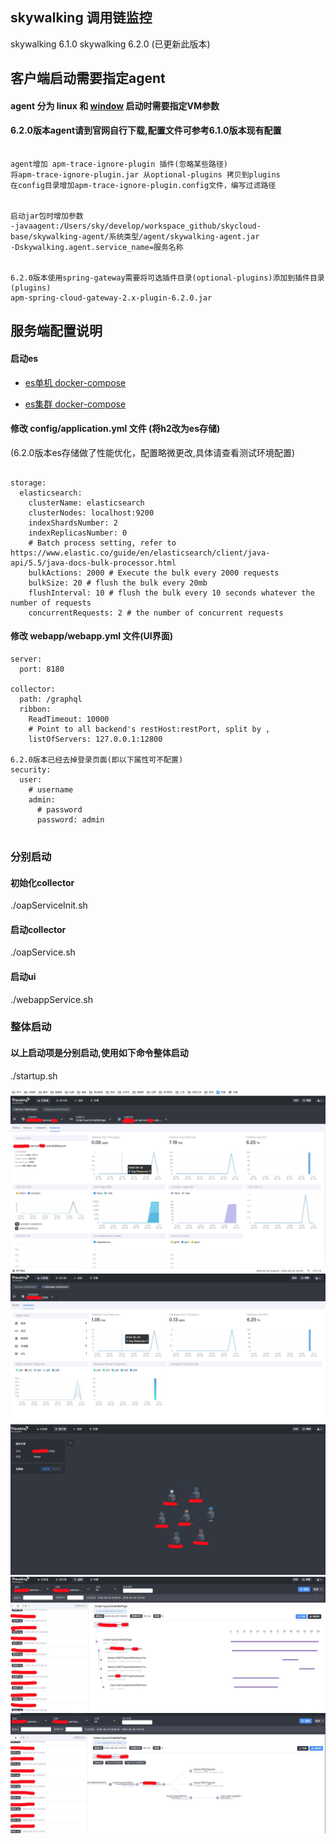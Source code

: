 ## skywalking 调用链监控

skywalking 6.1.0
skywalking 6.2.0 (已更新此版本)



## 客户端启动需要指定agent

#### agent 分为 linux 和 [window](http://mirrors.tuna.tsinghua.edu.cn/apache/skywalking/6.1.0/apache-skywalking-apm-6.1.0.zip) 启动时需要指定VM参数

#### 6.2.0版本agent请到官网自行下载,配置文件可参考6.1.0版本现有配置
```

agent增加 apm-trace-ignore-plugin 插件(忽略某些路径)
将apm-trace-ignore-plugin.jar 从optional-plugins 拷贝到plugins
在config目录增加apm-trace-ignore-plugin.config文件，编写过滤路径


启动jar包时增加参数
-javaagent:/Users/sky/develop/workspace_github/skycloud-base/skywalking-agent/系统类型/agent/skywalking-agent.jar
-Dskywalking.agent.service_name=服务名称


6.2.0版本使用spring-gateway需要将可选插件目录(optional-plugins)添加到插件目录(plugins)
apm-spring-cloud-gateway-2.x-plugin-6.2.0.jar

```


## 服务端配置说明

#### 启动es 

- [es单机 docker-compose ](../skycloud-base-zipkin/docker-compose.yml)

- [es集群 docker-compose ](../skycloud-base-zipkin/docker-compose-es.yml)


#### 修改 config/application.yml 文件 (将h2改为es存储)
(6.2.0版本es存储做了性能优化，配置略微更改,具体请查看测试环境配置)

```

storage:
  elasticsearch:
    clusterName: elasticsearch
    clusterNodes: localhost:9200
    indexShardsNumber: 2
    indexReplicasNumber: 0
    # Batch process setting, refer to https://www.elastic.co/guide/en/elasticsearch/client/java-api/5.5/java-docs-bulk-processor.html
    bulkActions: 2000 # Execute the bulk every 2000 requests
    bulkSize: 20 # flush the bulk every 20mb
    flushInterval: 10 # flush the bulk every 10 seconds whatever the number of requests
    concurrentRequests: 2 # the number of concurrent requests
```


#### 修改 webapp/webapp.yml 文件(UI界面)


```
server:
  port: 8180

collector:
  path: /graphql
  ribbon:
    ReadTimeout: 10000
    # Point to all backend's restHost:restPort, split by ,
    listOfServers: 127.0.0.1:12800

6.2.0版本已经去掉登录页面(即以下属性可不配置)
security:
  user:
    # username
    admin:
      # password
      password: admin
      
```
### 分别启动
#### 初始化collector

./oapServiceInit.sh

#### 启动collector

./oapService.sh

#### 启动ui

./webappService.sh

### 整体启动

#### 以上启动项是分别启动,使用如下命令整体启动
./startup.sh


![skywalking_01](../docs/image/skywalking_01.png)
![skywalking_02](../docs/image/skywalking_02.png)
![skywalking_03](../docs/image/skywalking_03.png)
![skywalking_04](../docs/image/skywalking_04.png)
![skywalking_05](../docs/image/skywalking_05.png)